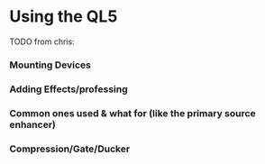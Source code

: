 # Using the QL5

TODO from chris:

### Mounting Devices

### Adding Effects/professing

### Common ones used & what for (like the primary source enhancer)

### Compression/Gate/Ducker
